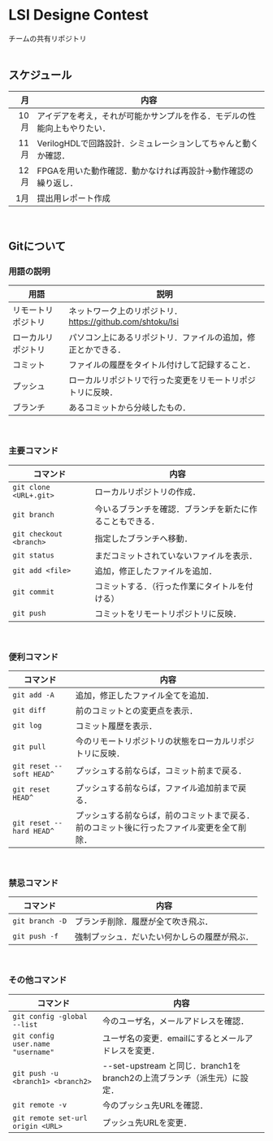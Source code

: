# LSI Designe Contest
チームの共有リポジトリ
<br><br>

## スケジュール
| 月 | 内容 |
| ---: | ------------- |
| 10月 | アイデアを考え，それが可能かサンプルを作る．モデルの性能向上もやりたい． |
| 11月 | VerilogHDLで回路設計．シミュレーションしてちゃんと動くか確認． |
| 12月 | FPGAを用いた動作確認．動かなければ再設計→動作確認の繰り返し． |
|  1月 | 提出用レポート作成 |

<br>

## Gitについて
### 用語の説明
| 用語 | 説明 |
| ---- | ------------- |
| リモートリポジトリ | ネットワーク上のリポジトリ．https://github.com/shtoku/lsi |
| ローカルリポジトリ | パソコン上にあるリポジトリ．ファイルの追加，修正とかできる． |
| コミット | ファイルの履歴をタイトル付けして記録すること． |
| プッシュ | ローカルリポジトリで行った変更をリモートリポジトリに反映． |
| ブランチ | あるコミットから分岐したもの． |

<br>

### 主要コマンド
| コマンド | 内容 |
| ---- | ------------- |
| `git clone <URL+.git>` | ローカルリポジトリの作成． |
| `git branch` | 今いるブランチを確認．ブランチを新たに作ることもできる． |
| `git checkout <branch>` | 指定したブランチへ移動． |
| `git status` | まだコミットされていないファイルを表示． |
| `git add <file>` | 追加，修正したファイルを追加． |
| `git commit` | コミットする．（行った作業にタイトルを付ける） |
| `git push` | コミットをリモートリポジトリに反映． |

<br>

### 便利コマンド
| コマンド | 内容 |
| ---- | ------------- |
| `git add -A` | 追加，修正したファイル全てを追加． |
| `git diff` | 前のコミットとの変更点を表示． |
| `git log` | コミット履歴を表示． |
| `git pull` | 今のリモートリポジトリの状態をローカルリポジトリに反映． |
| `git reset --soft HEAD^` | プッシュする前ならば，コミット前まで戻る． |
| `git reset HEAD^` | プッシュする前ならば，ファイル追加前まで戻る． |
| `git reset --hard HEAD^` | プッシュする前ならば，前のコミットまで戻る．前のコミット後に行ったファイル変更を全て削除． |

<br>

### 禁忌コマンド
| コマンド | 内容 |
| ---- | ------------- |
| `git branch -D` | ブランチ削除．履歴が全て吹き飛ぶ． |
| `git push -f` | 強制プッシュ．だいたい何かしらの履歴が飛ぶ． |

<br>

### その他コマンド
| コマンド | 内容 |
| ---- | ------------- |
| `git config -global --list` | 今のユーザ名，メールアドレスを確認． |
| `git config user.name "username"` | ユーザ名の変更．emailにするとメールアドレスを変更． |
| `git push -u <branch1> <branch2>` | --set-upstream と同じ．branch1をbranch2の上流ブランチ（派生元）に設定． |
| `git remote -v` | 今のプッシュ先URLを確認． |
| `git remote set-url origin <URL>` | プッシュ先URLを変更． |
